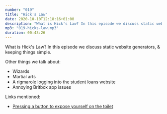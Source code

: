 ```yaml
---
number: "019"
title: "Hick's Law"
date: 2020-10-10T12:18:16+01:00
description: "What is Hick's Law? In this episode we discuss static website generators, & keeping things simple."
mp3: "019-hicks-law.mp3"
duration: 00:43:26
---
```


What is Hick's Law? In this episode we discuss static website generators, & keeping things simple. 

Other things we talk about:
 - Wizards
 - Martial arts
 - A rigmarole logging into the student loans website
 - Annoying Britbox app issues

Links mentioned:
 - [Pressing a button to expose yourself on the toilet](https://www.youtube.com/watch?v=H0oG6XMsXtM)